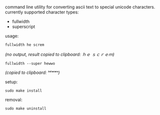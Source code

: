 command line utility for converting ascii text to special unicode characters.
currently supported character types:

* fullwidth
* superscript

usage:

`fullwidth he screm`

*(no output, result copied to clipboard: ｈｅ  ｓｃｒｅｍ)*

`fullwidth --super hewwo`

*(copied to clipboard: ʰᵉʷʷᵒ)*

setup:

	sudo make install

removal:

	sudo make uninstall
